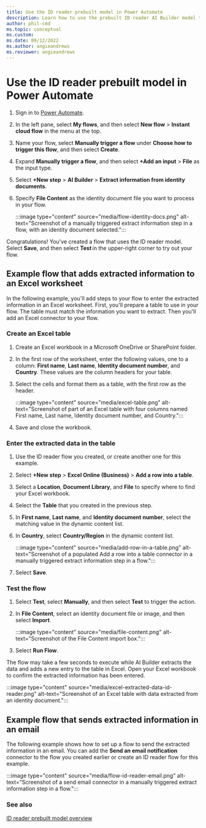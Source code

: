 ```yaml
---
title: Use the ID reader prebuilt model in Power Automate
description: Learn how to use the prebuilt ID reader AI Builder model to extract information from identity documents. 
author: phil-cmd
ms.topic: conceptual
ms.custom: 
ms.date: 09/12/2022
ms.author: angieandrews
ms.reviewer: angieandrews
---
```


# Use the ID reader prebuilt model in Power Automate

1. Sign in to [Power Automate](https://flow.microsoft.com/).

1. In the left pane, select **My flows**, and then select **New flow** > **Instant cloud flow** in the menu at the top.

1. Name your flow, select **Manually trigger a flow** under **Choose how to trigger this flow**, and then select **Create**.

1. Expand **Manually trigger a flow**, and then select **+Add an input** > **File** as the input type.

1. Select **+New step** > **AI Builder** > **Extract information from identity documents**.

1. Specify **File Content** as the identity document file you want to process in your flow.

    :::image type="content" source="media/flow-identity-docs.png" alt-text="Screenshot of a manually triggered extract information step in a flow, with an identity document selected.":::

Congratulations! You've created a flow that uses the ID reader model. Select **Save**, and then select **Test** in the upper-right corner to try out your flow.

## Example flow that adds extracted information to an Excel worksheet

In the following example, you'll add steps to your flow to enter the extracted information in an Excel worksheet. First, you'll prepare a table to use in your flow. The table must match the information you want to extract. Then you'll add an Excel connector to your flow.

### Create an Excel table

1. Create an Excel workbook in a Microsoft OneDrive or SharePoint folder.

1. In the first row of the worksheet, enter the following values, one to a column: **First name**, **Last name**, **Identity document number**, and **Country**. These values are the column headers for your table.

1. Select the cells and format them as a table, with the first row as the header.

    :::image type="content" source="media/excel-table.png" alt-text="Screenshot of part of an Excel table with four columns named First name, Last name, Identity document number, and Country.":::

1. Save and close the workbook.

### Enter the extracted data in the table

1. Use the ID reader flow you created, or create another one for this example.

1. Select **+New step** > **Excel Online (Business)** > **Add a row into a table**.

1. Select a **Location**, **Document Library**, and **File** to specify where to find your Excel workbook.

1. Select the **Table** that you created in the previous step.

1. In **First name**, **Last name**, and **Identity document number**, select the matching value in the dynamic content list.

1. In **Country**, select **Country/Region** in the dynamic content list.

    :::image type="content" source="media/add-row-in-a-table.png" alt-text="Screenshot of a populated Add a row into a table connector in a manually triggered extract information step in a flow.":::

1. Select **Save**.

### Test the flow

1. Select **Test**, select **Manually**, and then select **Test** to trigger the action.

1. In **File Content**, select an identity document file or image, and then select **Import**.

    :::image type="content" source="media/file-content.png" alt-text="Screenshot of the File Content import box.":::

1. Select **Run Flow**.

The flow may take a few seconds to execute while AI Builder extracts the data and adds a new entry to the table in Excel. Open your Excel workbook to confirm the extracted information has been entered.

:::image type="content" source="media/excel-extracted-data-id-reader.png" alt-text="Screenshot of an Excel table with data extracted from an identity document.":::

## Example flow that sends extracted information in an email

The following example shows how to set up a flow to send the extracted information in an email. You can add the **Send an email notification** connector to the flow you created earlier or create an ID reader flow for this example.

:::image type="content" source="media/flow-id-reader-email.png" alt-text="Screenshot of a send email connector in a manually triggered extract information step in a flow.":::

### See also

[ID reader prebuilt model overview](prebuilt-id-reader.md)

